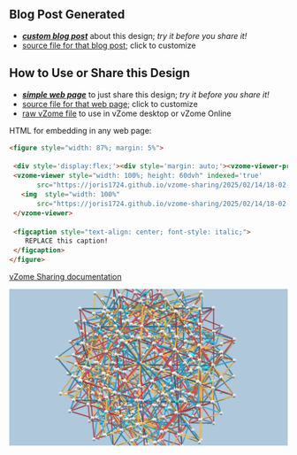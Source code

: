
## Blog Post Generated

 - [***custom blog post***](<https://joris1724.github.io/vzome-sharing/2025/02/14/Compound-of-15-Hexadecachora-18-02-37.html>) about this design; *try it before you share it!*
 - [source file for that blog post](<https://github.com/joris1724/vzome-sharing/edit/main/_posts/2025-02-14-Compound-of-15-Hexadecachora-18-02-37.md>); click to customize
 


## How to Use or Share this Design

 - [***simple web page***](<https://joris1724.github.io/vzome-sharing/2025/02/14/18-02-37-Compound-of-15-Hexadecachora/>) to just share this design; *try it before you share it!*
 - [source file for that web page](<https://github.com/joris1724/vzome-sharing/edit/main/2025/02/14/18-02-37-Compound-of-15-Hexadecachora/index.md>); click to customize
 - [raw vZome file](<https://raw.githubusercontent.com/joris1724/vzome-sharing/main/2025/02/14/18-02-37-Compound-of-15-Hexadecachora/Compound-of-15-Hexadecachora.vZome>) to use in vZome desktop or vZome Online
 
 HTML for embedding in any web page:
 ```html
<figure style="width: 87%; margin: 5%">
  
  <div style='display:flex;'><div style='margin: auto;'><vzome-viewer-previous label='prev step'></vzome-viewer-previous><vzome-viewer-next label='next step'></vzome-viewer-next></div></div>
  <vzome-viewer style="width: 100%; height: 60dvh" indexed='true'
        src="https://joris1724.github.io/vzome-sharing/2025/02/14/18-02-37-Compound-of-15-Hexadecachora/Compound-of-15-Hexadecachora.vZome" >
    <img  style="width: 100%"
        src="https://joris1724.github.io/vzome-sharing/2025/02/14/18-02-37-Compound-of-15-Hexadecachora/Compound-of-15-Hexadecachora.png" >
  </vzome-viewer>

  <figcaption style="text-align: center; font-style: italic;">
     REPLACE this caption!
  </figcaption>
</figure>

 ```

[vZome Sharing documentation](https://vzome.github.io/vzome/sharing.html#how-it-works)

![Image](<Compound-of-15-Hexadecachora.png>)


